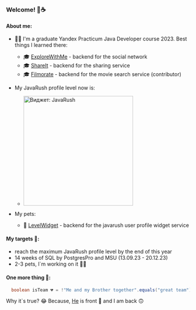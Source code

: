 ### Welcome! 🍪☕
#### About me:

- 👩‍🎓 I'm a graduate Yandex Practicum Java Developer course 2023. Best things I learned there:

  + 🎓 [ExploreWithMe](https://github.com/SalipA/java-explore-with-me) - backend for the social network
  + 🎓 [ShareIt](https://github.com/SalipA/java-shareit) - backend for the sharing service
  + 🎓 [Filmorate](https://github.com/a-sheryshov/java-filmorate) - backend for the movie search service (contributor)
  
- My JavaRush profile level now is:
  + <p><a href="https://javarush.com/users/3131120" target="_blank"><img src="http://stats.idboehman.beget.tech/widget?" alt="Виджет: JavaRush" width="300px"></a></p>

- My pets:
  + 🐐 [LevelWidget](https://github.com/SalipA/java-level-widget) - backend for the javarush user profile widget 
    service 

#### My targets 🎯:

- reach the maximum JavaRush profile level by the end of this year
- 14 weeks of SQL by PostgresPro and MSU (13.09.23 - 20.12.23)
- 2-3 pets, I`m working on it 👩‍💻 
#### One more thing 🍏:  
```java 
  boolean isTeam 💔 = !"Me and my Brother together".equals("great team"); 
  ```  
Why it`s true? 😂 Because, [He](https://github.com/Welpodron) is front 🙂 and I am back 🙃


